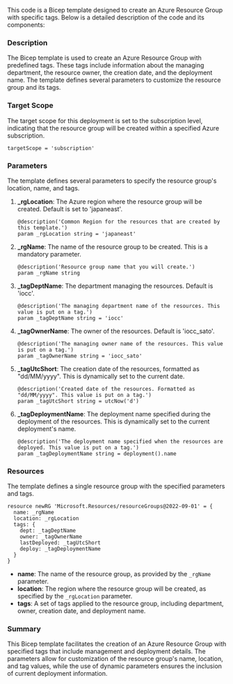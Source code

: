 This code is a Bicep template designed to create an Azure Resource Group with specific tags. Below is a detailed description of the code and its components:

### Description
The Bicep template is used to create an Azure Resource Group with predefined tags. These tags include information about the managing department, the resource owner, the creation date, and the deployment name. The template defines several parameters to customize the resource group and its tags.

### Target Scope
The target scope for this deployment is set to the subscription level, indicating that the resource group will be created within a specified Azure subscription.

```bicep
targetScope = 'subscription'
```

### Parameters
The template defines several parameters to specify the resource group's location, name, and tags.

1. **_rgLocation**: The Azure region where the resource group will be created. Default is set to 'japaneast'.
   ```bicep
   @description('Common Region for the resources that are created by this template.')
   param _rgLocation string = 'japaneast'
   ```

2. **_rgName**: The name of the resource group to be created. This is a mandatory parameter.
   ```bicep
   @description('Resource group name that you will create.')
   param _rgName string
   ```

3. **_tagDeptName**: The department managing the resources. Default is 'iocc'.
   ```bicep
   @description('The managing department name of the resources. This value is put on a tag.')
   param _tagDeptName string = 'iocc'
   ```

4. **_tagOwnerName**: The owner of the resources. Default is 'iocc_sato'.
   ```bicep
   @description('The managing owner name of the resources. This value is put on a tag.')
   param _tagOwnerName string = 'iocc_sato'
   ```

5. **_tagUtcShort**: The creation date of the resources, formatted as "dd/MM/yyyy". This is dynamically set to the current date.
   ```bicep
   @description('Created date of the resources. Formatted as "dd/MM/yyyy". This value is put on a tag.')
   param _tagUtcShort string = utcNow('d')
   ```

6. **_tagDeploymentName**: The deployment name specified during the deployment of the resources. This is dynamically set to the current deployment's name.
   ```bicep
   @description('The deployment name specified when the resources are deployed. This value is put on a tag.')
   param _tagDeploymentName string = deployment().name
   ```

### Resources
The template defines a single resource group with the specified parameters and tags.

```bicep
resource newRG 'Microsoft.Resources/resourceGroups@2022-09-01' = {
  name: _rgName
  location: _rgLocation
  tags: {
    dept: _tagDeptName
    owner: _tagOwnerName
    lastDeployed: _tagUtcShort
    deploy: _tagDeploymentName
  }
}
```

- **name**: The name of the resource group, as provided by the `_rgName` parameter.
- **location**: The region where the resource group will be created, as specified by the `_rgLocation` parameter.
- **tags**: A set of tags applied to the resource group, including department, owner, creation date, and deployment name.

### Summary
This Bicep template facilitates the creation of an Azure Resource Group with specified tags that include management and deployment details. The parameters allow for customization of the resource group's name, location, and tag values, while the use of dynamic parameters ensures the inclusion of current deployment information.